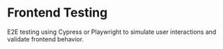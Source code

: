# Frontend Testing

E2E testing using Cypress or Playwright to simulate user interactions and validate frontend behavior.

